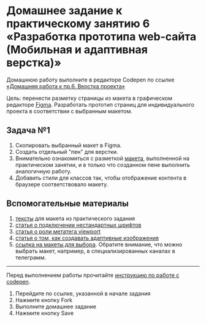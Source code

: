 # Домашнее задание к практическому занятию 6 «Разработка прототипа web-сайта (Мобильная и адаптивная верстка)»
Домашнюю работу выполните в редакторе Codepen по ссылке [«Домашняя работа к пр.6. Верстка проекта»](https://codepen.io/Irina64/pen/oNmXZvV)

Цель: перенести разметку страницы из макета в графическом редакторе [Figma](https://www.figma.com/file/0u0MYnDzVmWaBrHM7FjAA1/Space-Z-(Copy)?type=design&node-id=3%3A3&mode=design&t=txHoRb2HbV3KU1Qa-1). Разработать прототип страниц для индивидуального проекта в соответствии с выбранным макетом.

## Задача №1
1. Скопировать выбранный макет в Figma. 
2. Создать отдельный "пен" для верстки.
3. Внимательно ознакомиться с разметкой [макета](https://codepen.io/Irina64/pen/abXzPZM), выполненной на практическом занятии, 
и в только что созданном пене выполнить аналогичную работу. 
4. Добавить стили для классов так, чтобы отображение контента в браузере соответствовало макету.

## Вспомогательные материалы
1. [тексты](https://github.com/Irina-64/web-programming-homeworks/blob/main/project/texts.txt) для макета из практического задания
2. [статья о подключении нестандартных шрифтов](https://htmlacademy.ru/blog/html/fonts-loading)
3. [статья о роли метатега viewport](https://htmlacademy.ru/blog/html/viewport)
4. [статья о том, как создавать адаптивные изображения](https://htmlacademy.ru/blog/html/adaptive-srcset)
5. [ссылка на макеты для выбора](https://drive.google.com/drive/folders/1IMm3t4zcXHBONbNC0SRud-q4lNFz9HGG?usp=sharing). Обратите внимание, что можно выбрать макет, например, в специализированных каналах в телеграмм.
---
Перед выполнением работы прочитайте [инструкцию по работе с codepen](https://github.com/netology-code/guides/blob/master/codepen/).
1. Перейдите по ссылке, указанной в начале задания
2. Нажмите кнопку Fork
3. Выполните домашнее задание
4. Нажмите кнопку Save
